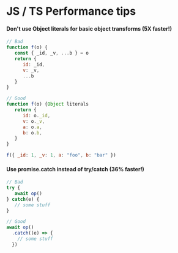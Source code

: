 # JS / TS Performance tips

#### Don't use Object literals for basic object transforms (5X faster!)
```js
// Bad
function f(o) {
   const { _id, _v, ...b } = o
   return {
      id: _id,
      v: _v,
      ...b
   } 
}

// Good
function f(o) {Object literals
   return {
      id: o._id,
      v: o._v,
      a: o.a,
      b: o.b,
   } 
}

f({ _id: 1, _v: 1, a: "foo", b: "bar" })
```

#### Use promise.catch instead of try/catch (36% faster!)
```js
// Bad
try {
   await op()
} catch(e) {
   // some stuff
}

// Good
await op()
  .catch((e) => { 
    // some stuff
  })
```
